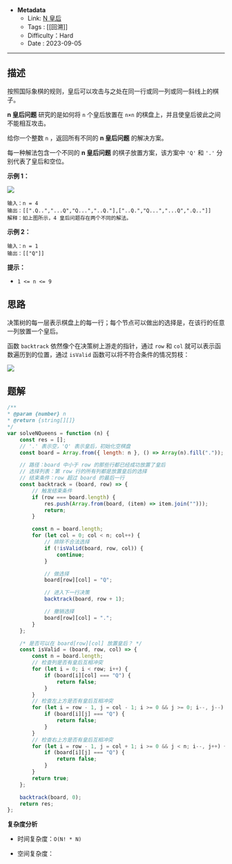 - **Metadata**
	- Link: [N 皇后](https://leetcode.cn/problems/n-queens/description/ "https://leetcode.cn/problems/n-queens/description/")
	- Tags : [[回溯]]
	- Difficulty：Hard
	- Date : 2023-09-05
---
## 描述

按照国际象棋的规则，皇后可以攻击与之处在同一行或同一列或同一斜线上的棋子。

**n 皇后问题** 研究的是如何将 `n` 个皇后放置在 `n×n` 的棋盘上，并且使皇后彼此之间不能相互攻击。

给你一个整数 `n` ，返回所有不同的 **n 皇后问题** 的解决方案。

每一种解法包含一个不同的 **n 皇后问题** 的棋子放置方案，该方案中 `'Q'` 和 `'.'` 分别代表了皇后和空位。

**示例 1：**

![](https://assets.leetcode.com/uploads/2020/11/13/queens.jpg)

```
输入：n = 4
输出：[[".Q..","...Q","Q...","..Q."],["..Q.","Q...","...Q",".Q.."]]
解释：如上图所示，4 皇后问题存在两个不同的解法。
```

**示例 2：**

```
输入：n = 1
输出：[["Q"]]
```

**提示：**

- `1 <= n <= 9`
## 思路

决策树的每一层表示棋盘上的每一行；每个节点可以做出的选择是，在该行的任意一列放置一个皇后。

函数 `backtrack` 依然像个在决策树上游走的指针，通过 `row` 和 `col` 就可以表示函数遍历到的位置，通过 `isValid` 函数可以将不符合条件的情况剪枝：

![](https://labuladong.github.io/algo/images/backtracking/7.jpg)

## 题解

```js
/**
* @param {number} n
* @return {string[][]}
*/
var solveNQueens = function (n) {
    const res = [];
    // '.' 表示空，'Q' 表示皇后，初始化空棋盘
    const board = Array.from({ length: n }, () => Array(n).fill("."));

    // 路径：board 中小于 row 的那些行都已经成功放置了皇后
    // 选择列表：第 row 行的所有列都是放置皇后的选择
    // 结束条件：row 超过 board 的最后一行
    const backtrack = (board, row) => {
        // 触发结束条件
        if (row === board.length) {
            res.push(Array.from(board, (item) => item.join("")));
            return;
        }

        const n = board.length;
        for (let col = 0; col < n; col++) {
            // 排除不合法选择
            if (!isValid(board, row, col)) {
                continue;
            }

            // 做选择
            board[row][col] = "Q";

            // 进入下一行决策
            backtrack(board, row + 1);

            // 撤销选择
            board[row][col] = ".";
        }
    };

    /* 是否可以在 board[row][col] 放置皇后？ */
    const isValid = (board, row, col) => {
        const n = board.length;
        // 检查列是否有皇后互相冲突
        for (let i = 0; i < row; i++) {
            if (board[i][col] === "Q") {
                return false;
            }
        }
        // 检查左上方是否有皇后互相冲突
        for (let i = row - 1, j = col - 1; i >= 0 && j >= 0; i--, j--) {
            if (board[i][j] === "Q") {
                return false;
            }
        }
        // 检查右上方是否有皇后互相冲突
        for (let i = row - 1, j = col + 1; i >= 0 && j < n; i--, j++) {
            if (board[i][j] === "Q") {
                return false;
            }
        }
        return true;
    };

    backtrack(board, 0);
    return res;
};

```

**复杂度分析**

- 时间复杂度：`O(N! * N)`

- 空间复杂度：
